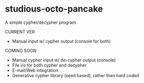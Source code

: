 # studious-octo-pancake
A simple cypher/decypher program

CURRENT VER
- Manual input w/ cypher output (console for both)

COMING SOON
- Manual cypher input w/ de-cypher output (console)
- File i/o for both cypher and decypher
- E-mail/Web integration
- Generative cypher library (seed based), rather than hard coded
